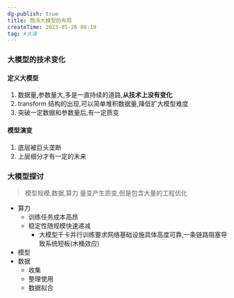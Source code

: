```yaml
---
dg-publish: true
title: 商汤大模型的布局
createTime: 2023-05-26 09:19  
tag: #水课
---
```

### 大模型的技术变化

#### 定义大模型

1. 数据量,参数量大,多是一直持续的道路,**从技术上没有变化**
2. transform 结构的出现,可以简单堆积数据量,降低扩大模型难度
3. 突破一定数据和参数量后,有一定质变

#### 模型演变
1. 底层被巨头垄断
2. 上层细分才有一定的未来

### 大模型探讨

> 模型规模,数据,算力 量变产生质变,但是包含大量的工程优化

- 算力
	- 训练任务成本高昂
	- 稳定性随规模快速递减
		- 大模型千卡并行训练要求网络基础设施具体高度可靠,一条链路阻塞导致系统短板(木桶效应)
- 模型
- 数据
	- 收集
	- 整理使用
	- 数据拟合